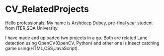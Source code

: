 # CV_RelatedProjects

Hello professionals,
My name is Arshdeep Dubey, pre-final year student from ITER,SOA University.

I have made and uploaded two projects in a go. Both are related Lane detection using OpenCV(OpenCV, Python)
and other one is Insect catching game using(HTML,CSS,JavaScript).
